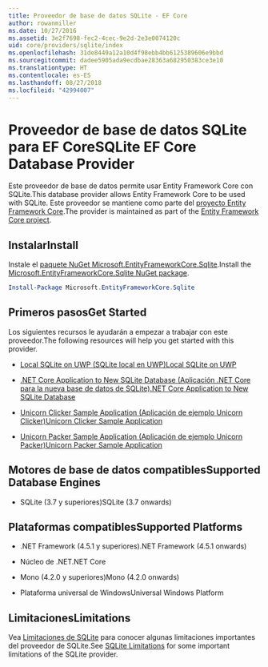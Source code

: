 ```yaml
---
title: Proveedor de base de datos SQLite - EF Core
author: rowanmiller
ms.date: 10/27/2016
ms.assetid: 3e2f7698-fec2-4cec-9e2d-2e3e0074120c
uid: core/providers/sqlite/index
ms.openlocfilehash: 31de8449a12a10d4f98ebb4bb6125389606e9bbd
ms.sourcegitcommit: dadee5905ada9ecdbae28363a682950383ce3e10
ms.translationtype: HT
ms.contentlocale: es-ES
ms.lasthandoff: 08/27/2018
ms.locfileid: "42994007"
---
```

# <a name="sqlite-ef-core-database-provider"></a><span data-ttu-id="d2153-102">Proveedor de base de datos SQLite para EF Core</span><span class="sxs-lookup"><span data-stu-id="d2153-102">SQLite EF Core Database Provider</span></span>

<span data-ttu-id="d2153-103">Este proveedor de base de datos permite usar Entity Framework Core con SQLite.</span><span class="sxs-lookup"><span data-stu-id="d2153-103">This database provider allows Entity Framework Core to be used with SQLite.</span></span> <span data-ttu-id="d2153-104">Este proveedor se mantiene como parte del [proyecto Entity Framework Core](https://github.com/aspnet/EntityFrameworkCore).</span><span class="sxs-lookup"><span data-stu-id="d2153-104">The provider is maintained as part of the [Entity Framework Core project](https://github.com/aspnet/EntityFrameworkCore).</span></span>

## <a name="install"></a><span data-ttu-id="d2153-105">Instalar</span><span class="sxs-lookup"><span data-stu-id="d2153-105">Install</span></span>

<span data-ttu-id="d2153-106">Instale el [paquete NuGet Microsoft.EntityFrameworkCore.Sqlite](https://www.nuget.org/packages/Microsoft.EntityFrameworkCore.Sqlite/).</span><span class="sxs-lookup"><span data-stu-id="d2153-106">Install the [Microsoft.EntityFrameworkCore.Sqlite NuGet package](https://www.nuget.org/packages/Microsoft.EntityFrameworkCore.Sqlite/).</span></span>

``` powershell
Install-Package Microsoft.EntityFrameworkCore.Sqlite
```

## <a name="get-started"></a><span data-ttu-id="d2153-107">Primeros pasos</span><span class="sxs-lookup"><span data-stu-id="d2153-107">Get Started</span></span>

<span data-ttu-id="d2153-108">Los siguientes recursos le ayudarán a empezar a trabajar con este proveedor.</span><span class="sxs-lookup"><span data-stu-id="d2153-108">The following resources will help you get started with this provider.</span></span>
* [<span data-ttu-id="d2153-109">Local SQLite on UWP (SQLite local en UWP)</span><span class="sxs-lookup"><span data-stu-id="d2153-109">Local SQLite on UWP</span></span>](../../get-started/uwp/getting-started.md)

* [<span data-ttu-id="d2153-110">.NET Core Application to New SQLite Database (Aplicación .NET Core para la nueva base de datos de SQLite)</span><span class="sxs-lookup"><span data-stu-id="d2153-110">.NET Core Application to New SQLite Database</span></span>](../../get-started/netcore/new-db-sqlite.md)

* [<span data-ttu-id="d2153-111">Unicorn Clicker Sample Application (Aplicación de ejemplo Unicorn Clicker)</span><span class="sxs-lookup"><span data-stu-id="d2153-111">Unicorn Clicker Sample Application</span></span>](https://github.com/rowanmiller/UnicornStore/tree/master/UnicornClicker/UWP)

* [<span data-ttu-id="d2153-112">Unicorn Packer Sample Application (Aplicación de ejemplo Unicorn Packer)</span><span class="sxs-lookup"><span data-stu-id="d2153-112">Unicorn Packer Sample Application</span></span>](https://github.com/rowanmiller/UnicornStore/tree/master/UnicornPacker)

## <a name="supported-database-engines"></a><span data-ttu-id="d2153-113">Motores de base de datos compatibles</span><span class="sxs-lookup"><span data-stu-id="d2153-113">Supported Database Engines</span></span>

* <span data-ttu-id="d2153-114">SQLite (3.7 y superiores)</span><span class="sxs-lookup"><span data-stu-id="d2153-114">SQLite (3.7 onwards)</span></span>

## <a name="supported-platforms"></a><span data-ttu-id="d2153-115">Plataformas compatibles</span><span class="sxs-lookup"><span data-stu-id="d2153-115">Supported Platforms</span></span>

* <span data-ttu-id="d2153-116">.NET Framework (4.5.1 y superiores)</span><span class="sxs-lookup"><span data-stu-id="d2153-116">.NET Framework (4.5.1 onwards)</span></span>

* <span data-ttu-id="d2153-117">Núcleo de .NET</span><span class="sxs-lookup"><span data-stu-id="d2153-117">.NET Core</span></span>

* <span data-ttu-id="d2153-118">Mono (4.2.0 y superiores)</span><span class="sxs-lookup"><span data-stu-id="d2153-118">Mono (4.2.0 onwards)</span></span>

* <span data-ttu-id="d2153-119">Plataforma universal de Windows</span><span class="sxs-lookup"><span data-stu-id="d2153-119">Universal Windows Platform</span></span>

## <a name="limitations"></a><span data-ttu-id="d2153-120">Limitaciones</span><span class="sxs-lookup"><span data-stu-id="d2153-120">Limitations</span></span>

<span data-ttu-id="d2153-121">Vea [Limitaciones de SQLite](limitations.md) para conocer algunas limitaciones importantes del proveedor de SQLite.</span><span class="sxs-lookup"><span data-stu-id="d2153-121">See [SQLite Limitations](limitations.md) for some important limitations of the SQLite provider.</span></span>
